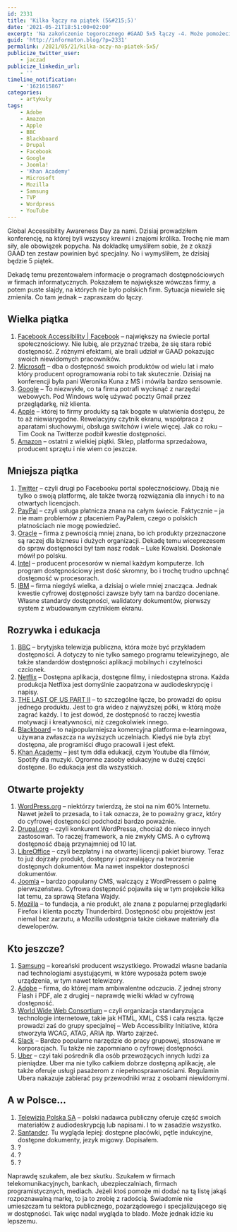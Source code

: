 ```yaml
---
id: 2331
title: 'Kilka łączy na piątek (5&#215;5)'
date: '2021-05-21T18:51:00+02:00'
excerpt: 'Na zakończenie tegorocznego #GAAD 5x5 łączy -4. Może pomożecie uzupełnić...'
guid: 'http://informaton.blog/?p=2331'
permalink: /2021/05/21/kilka-aczy-na-piatek-5x5/
publicize_twitter_user:
    - jaczad
publicize_linkedin_url:
    - ''
timeline_notification:
    - '1621615867'
categories:
    - artykuły
tags:
    - Adobe
    - Amazon
    - Apple
    - BBC
    - Blackboard
    - Drupal
    - Facebook
    - Google
    - Joomla!
    - 'Khan Academy'
    - Microsoft
    - Mozilla
    - Samsung
    - TVP
    - Wordpress
    - YouTube
---
```


Global Accessibility Awareness Day za nami. Dzisiaj prowadziłem konferencję, na której byli wszyscy krewni i znajomi królika. Trochę nie mam siły, ale obowiązek popycha. Na dokładkę umyśliłem sobie, że z okazji GAAD ten zestaw powinien być specjalny. No i wymyśliłem, że dzisiaj będzie 5 piątek.

Dekadę temu prezentowałem informacje o programach dostępnościowych w firmach informatycznych. Pokazałem te największe wówczas firmy, a potem puste slajdy, na których nie było polskich firm. Sytuacja niewiele się zmieniła. Co tam jednak – zapraszam do łączy.

## Wielka piątka

1. [Facebook Accessibility | Facebook](https://www.facebook.com/accessibility) – największy na świecie portal społecznościowy. Nie lubię, ale przyznać trzeba, że się stara robić dostępność. Z różnymi efektami, ale brali udział w GAAD pokazując swoich niewidomych pracowników.
2. [Microsoft](https://www.microsoft.com/en-us/accessibility?rtc=1) – dba o dostępność swoich produktów od wielu lat i mało który producent oprogramowania robi to tak skutecznie. Dzisiaj na konferencji była pani Weronika Kuna z MS i mówiła bardzo sensownie.
3. [Google](https://www.google.com/accessibility/) – To niezwykłe, co ta firma potrafi wycisnąć z narzędzi webowych. Pod Windows wolę używać poczty Gmail przez przeglądarkę, niż klienta.
4. [Apple](https://www.apple.com/accessibility/) – której to firmy produkty są tak bogate w ułatwienia dostępu, że to aż niewiarygodne. Rewelacyjny czytnik ekranu, współpraca z aparatami słuchowymi, obsługa switchów i wiele więcej. Jak co roku – Tim Cook na Twitterze podbił kwestie dostępności.
5. [Amazon](https://www.amazon.com/b?node=15701038011&ie=UTF8) – ostatni z wielkiej piątki. Sklep, platforma sprzedażowa, producent sprzętu i nie wiem co jeszcze.

## Mniejsza piątka

1. [Twitter](https://twitter.com/twittera11y) – czyli drugi po Facebooku portal społecznościowy. Dbają nie tylko o swoją platformę, ale także tworzą rozwiązania dla innych i to na otwartych licencjach.
2. [PayPal](http://paypal.github.io/a11y/) – czyli usługa płatnicza znana na całym świecie. Faktycznie – ja nie mam problemów z płaceniem PayPalem, czego o polskich płatnościach nie mogę powiedzieć.
3. [Oracle](https://www.oracle.com/corporate/accessibility/) – firma z pewnością mniej znana, bo ich produkty przeznaczone są raczej dla biznesu i dużych organizacji. Dekadę temu wiceprezesem do spraw dostępności był tam nasz rodak – Luke Kowalski. Doskonale mówił po polsku.
4. [Intel](https://www.intel.pl/content/www/pl/pl/diversity/accessibility-overview.html) – producent procesorów w niemal każdym komputerze. Ich program dostępnościowy jest dość skromny, bo i trochę trudno upchnąć dostępność w procesorach.
5. [IBM](https://www.ibm.com/able/) – firma niegdyś wielka, a dzisiaj o wiele mniej znacząca. Jednak kwestie cyfrowej dostępności zawsze były tam na bardzo doceniane. Własne standardy dostępności, walidatory dokumentów, pierwszy system z wbudowanym czytnikiem ekranu.

## Rozrywka i edukacja

1. [BBC](https://www.bbc.co.uk/accessibility/) – brytyjska telewizja publiczna, która może być przykładem dostępności. A dotyczy to nie tylko samego programu telewizyjnego, ale także standardów dostępności aplikacji mobilnych i czytelności czcionek.
2. [Netflix](https://help.netflix.com/en/node/116022) – Dostępna aplikacja, dostępne filmy, i niedostępna strona. Każda produkcja Netflixa jest domyślnie zaopatrzona w audiodeskrypcję i napisy.
3. [THE LAST OF US PART II](https://www.naughtydog.com/blog/the_last_of_us_part_ii_accessibility_features_detailed) – to szczególne łącze, bo prowadzi do opisu jednego produktu. Jest to gra wideo z najwyższej półki, w którą może zagrać każdy. I to jest dowód, że dostępność to raczej kwestia motywacji i kreatywności, niż czegokolwiek innego.
4. [Blackboard](https://www.blackboard.com/blackboard-accessibility-commitment) – to najpopularniejsza komercyjna platforma e-learningowa, używana zwłaszcza na wyższych uczelniach. Kiedyś nie była zbyt dostępna, ale programiści długo pracowali i jest efekt.
5. [Khan Academy](https://support.khanacademy.org/hc/en-us/articles/360015623271-How-does-Khan-Academy-make-our-content-more-accessible-) – jest tym ddla edukacji, czym Youtube dla filmów, Spotify dla muzyki. Ogromne zasoby edukacyjne w dużej części dostępne. Bo edukacja jest dla wszystkich.

## Otwarte projekty

1. [WordPress.org](https://wordpress.org/about/accessibility/) – niektórzy twierdzą, że stoi na nim 60% Internetu. Nawet jeżeli to przesada, to i tak oznacza, że to poważny gracz, który do cyfrowej dostępności podchodzi bardzo poważnie.
2. [Drupal.org](https://www.drupal.org/about/features/accessibility) – czyli konkurent WordPressa, chociaż do nieco innych zastosowań. To raczej framework, a nie zwykły CMS. A o cyfrową dostępność dbają przynajmniej od 10 lat.
3. [LibreOffice](https://www.libreoffice.org/get-help/accessibility/) – czyli bezpłatny i na otwartej licencji pakiet biurowy. Teraz to już dojrzały produkt, dostępny i pozwalający na tworzenie dostępnych dokumentów. Ma nawet inspektor dostepności dokumentów.
4. [Joomla](https://volunteers.joomla.org/teams/accessibility-team) – bardzo popularny CMS, walczący z WordPressem o palmę pierwszeństwa. Cyfrowa dostępność pojawiła się w tym projekcie kilka lat temu, za sprawą Stefana Wajdy.
5. [Mozilla](https://blog.mozilla.org/accessibility/) – to fundacja, a nie produkt, ale znana z popularnej przeglądarki Firefox i klienta poczty Thunderbird. Dostępność obu projektów jest niemal bez zarzutu, a Mozilla udostępnia także ciekawe materiały dla deweloperów.

## Kto jeszcze?

1. [Samsung](https://www.samsung.com/uk/accessibility/overview/) – koreański producent wszystkiego. Prowadzi własne badania nad technologiami asystującymi, w które wyposaża potem swoje urządzenia, w tym nawet telewizory.
2. [Adobe](https://www.adobe.com/accessibility.html) – firma, do której mam ambiwalentne odczucia. Z jednej strony Flash i PDF, ale z drugiej – naprawdę wielki wkład w cyfrową dostępność.
3. [World Wide Web Consortium](https://www.w3.org/WAI/) – czyli organizacja standaryzująca technologie internetowe, takie jak HTML, XML, CSS i cała reszta. łącze prowadzi zaś do grupy specjalnej – Web Accessibility Initiative, która stworzyła WCAG, ATAG, ARIA itp. Warto zajrzeć.
4. [Slack](https://slack.com/intl/en-pl/accessibility) – Bardzo popularne narzędzie do pracy grupowej, stosowane w korporacjach. Tu także nie zapomniano o cyfrowej dostępności.
5. [Uber](https://www.uber.com/us/en/about/accessibility/) – czyi taki pośrednik dla osób przewożących innych ludzi za pieniądze. Uber ma nie tylko całkiem dobrze dostępną aplikację, ale także oferuje usługi pasażerom z niepełnosprawnościami. Regulamin Ubera nakazuje zabierać psy przewodniki wraz z osobami niewidomymi.

## A w Polsce…

1. [Telewizja Polska SA](https://www.tvp.pl/dostepnosc) – polski nadawca publiczny oferuje część swoich materiałów z audiodeskrypcją lub napisami. I to w zasadzie wszystko.
2. [Santander](https://www.santander.pl/ws-obsluga-bez-barier/). Tu wygląda lepiej: dostępne placówki, pętle indukcyjne, dostępne dokumenty, jezyk migowy. Dopisałem.
3. ?
4. ?
5. ?

Naprawdę szukałem, ale bez skutku. Szukałem w firmach telekomunikacyjnych, bankach, ubezpieczalniach, firmach programistycznych, mediach. Jeżeli ktoś pomoże mi dodać na tą listę jakąś rozpoznawalną markę, to ja to zrobię z radością. Świadomie nie umieszczam tu sektora publicznego, pozarządowego i specjalizującego się w dostępności. Tak więc nadal wygląda to blado. Może jednak idzie ku lepszemu.
